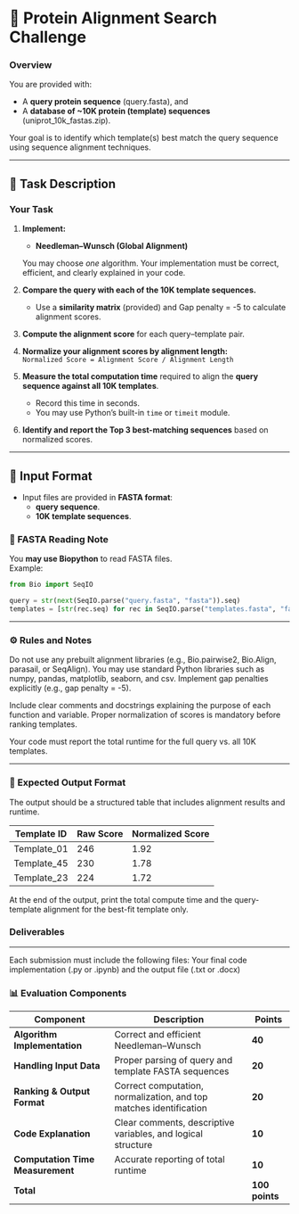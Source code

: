 # 🧬 Protein Alignment Search Challenge

### Overview
You are provided with:
- A **query protein sequence** (query.fasta), and  
- A **database of ~10K protein (template) sequences** (uniprot_10k_fastas.zip).  

Your goal is to identify which template(s) best match the query sequence using sequence alignment techniques.

---

## 🧠 Task Description

### Your Task
1. **Implement:**
   - **Needleman–Wunsch (Global Alignment)**

   You may choose *one* algorithm. Your implementation must be correct, efficient, and clearly explained in your code.

2. **Compare the query with each of the 10K template sequences.**
   - Use a **similarity matrix** (provided) and Gap penalty = -5 to calculate alignment scores. 

3. **Compute the alignment score** for each query–template pair.

4. **Normalize your alignment scores by alignment length:**  
`Normalized Score = Alignment Score / Alignment Length`

5. **Measure the total computation time** required to align the **query sequence against all 10K templates**.  
   - Record this time in seconds.  
   - You may use Python’s built-in `time` or `timeit` module.

6. **Identify and report the Top 3 best-matching sequences** based on normalized scores.

---

## 📂 Input Format
- Input files are provided in **FASTA format**:
  - **query sequence**.
  - **10K template sequences**.

### 🔹 FASTA Reading Note
You **may use Biopython** to read FASTA files.  
Example:

```python
from Bio import SeqIO

query = str(next(SeqIO.parse("query.fasta", "fasta")).seq)
templates = [str(rec.seq) for rec in SeqIO.parse("templates.fasta", "fasta")]
```
---
### ⚙️ Rules and Notes
Do not use any prebuilt alignment libraries (e.g., Bio.pairwise2, Bio.Align, parasail, or SeqAlign).
You may use standard Python libraries such as numpy, pandas, matplotlib, seaborn, and csv.
Implement gap penalties explicitly (e.g., gap penalty = -5).

Include clear comments and docstrings explaining the purpose of each function and variable.
Proper normalization of scores is mandatory before ranking templates.

Your code must report the total runtime for the full query vs. all 10K templates.

---

### 🧾 Expected Output Format

The output should be a structured table that includes alignment results and runtime.

| Template ID | Raw Score | Normalized Score |
|--------------|------------|------------------|
| Template_01 | 246 | 1.92 |
| Template_45 | 230 | 1.78 |
| Template_23 | 224 | 1.72 |

At the end of the output, print the total compute time and the query-template alignment for the best-fit template only.

### Deliverables
---
Each submission must include the following files: Your final code implementation (.py or .ipynb) and the output file (.txt or .docx)

### 📊 Evaluation Components

| Component | Description | Points |
|------------|-------------|--------|
| **Algorithm Implementation** | Correct and efficient Needleman–Wunsch | **40** |
| **Handling Input Data** | Proper parsing of query and template FASTA sequences | **20** |
| **Ranking & Output Format** | Correct computation, normalization, and top matches identification | **20** |
| **Code Explanation** | Clear comments, descriptive variables, and logical structure | **10** |
| **Computation Time Measurement** | Accurate reporting of total runtime | **10** |
| **Total** | | **100 points** |
